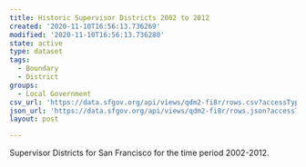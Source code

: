 ```yaml
---
title: Historic Supervisor Districts 2002 to 2012
created: '2020-11-10T16:56:13.736269'
modified: '2020-11-10T16:56:13.736280'
state: active
type: dataset
tags:
  - Boundary
  - District
groups:
  - Local Government
csv_url: 'https://data.sfgov.org/api/views/qdm2-fi8r/rows.csv?accessType=DOWNLOAD'
json_url: 'https://data.sfgov.org/api/views/qdm2-fi8r/rows.json?accessType=DOWNLOAD'
layout: post

---
```

Supervisor Districts for San Francisco for the time period 2002-2012.
